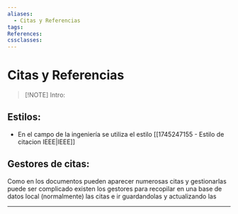 ```yaml
---
aliases:
  - Citas y Referencias
tags:
References:
cssclasses:
---
```

# Citas y Referencias

> [!NOTE] Intro: 
>  

## Estilos: 
+ En el campo de la ingeniería se utiliza el estilo [[1745247155 - Estilo de citacion IEEE|IEEE]]


## Gestores de citas: 
Como en los documentos pueden aparecer numerosas citas y gestionarlas puede ser complicado existen los gestores para recopilar en una base de datos local (normalmente) las citas e ir guardandolas y actualizando las 
***